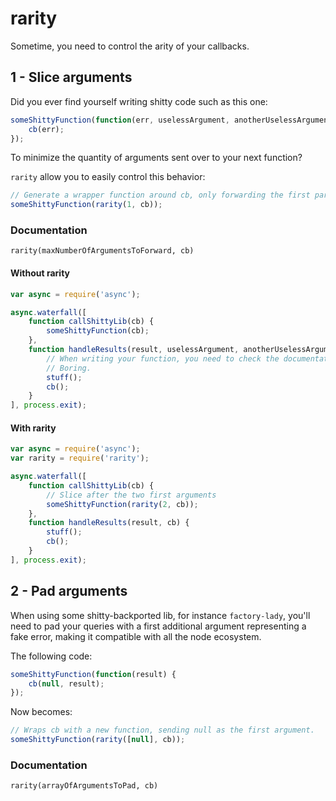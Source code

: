 rarity
======

Sometime, you need to control the arity of your callbacks.

## 1 - Slice arguments
Did you ever find yourself writing shitty code such as this one:

```js
someShittyFunction(function(err, uselessArgument, anotherUselessArgument) {
    cb(err);
});
```

To minimize the quantity of arguments sent over to your next function?

`rarity` allow you to easily control this behavior:

```js
// Generate a wrapper function around cb, only forwarding the first parameter.
someShittyFunction(rarity(1, cb));
```

### Documentation
`rarity(maxNumberOfArgumentsToForward, cb)`

#### Without rarity
```js
var async = require('async');

async.waterfall([
    function callShittyLib(cb) {
        someShittyFunction(cb);
    },
    function handleResults(result, uselessArgument, anotherUselessArgument, cb) {
        // When writing your function, you need to check the documentation regarding the number of arguments you'll receive.
        // Boring.
        stuff();
        cb();
    }
], process.exit);
```

#### With rarity
```js
var async = require('async');
var rarity = require('rarity');

async.waterfall([
    function callShittyLib(cb) {
        // Slice after the two first arguments
        someShittyFunction(rarity(2, cb));
    },
    function handleResults(result, cb) {
        stuff();
        cb();
    }
], process.exit);
```

## 2 - Pad arguments
When using some shitty-backported lib, for instance `factory-lady`, you'll need to pad your queries with a first additional argument representing a fake error, making it compatible with all the node ecosystem.

The following code:
```js
someShittyFunction(function(result) {
    cb(null, result);
});
```

Now becomes:
```js
// Wraps cb with a new function, sending null as the first argument.
someShittyFunction(rarity([null], cb));
```

### Documentation
`rarity(arrayOfArgumentsToPad, cb)`

